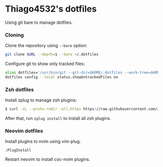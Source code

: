 # Thiago4532's dotfiles  

Using git bare to manage dotfiles.

### Cloning

Clone the repository using `--bare` option:
```bash
git clone $URL --depth=1 --bare ~/.dotfiles
```

Configure git to show only tracked files:
```bash
alias dotfiles='/usr/bin/git --git-dir=$HOME/.dotfiles --work-tree=$HOME' # Dotfiles
dotfiles config --local status.showUntrackedFiles no
```

### Zsh dotfiles

Install zplug to manage zsh plugins:
```bash
$ curl -sL --proto-redir -all,https https://raw.githubusercontent.com/zplug/installer/master/installer.zsh | zsh
```

After that, run `zplug install` to install all zsh plugins.

### Neovim dotfiles

Install plugins to nvim using vim-plug.
```
:PlugInstall
```

Restart neovim to install coc-nvim plugins.
